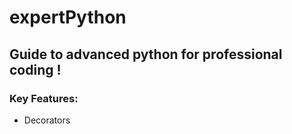 # expertPython

## Guide to advanced python for professional coding !

### Key Features:
   -  Decorators
